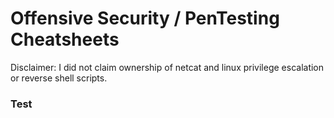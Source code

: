 # Offensive Security / PenTesting Cheatsheets
Disclaimer: I did not claim ownership of netcat and linux privilege escalation or reverse shell scripts.

### Test
